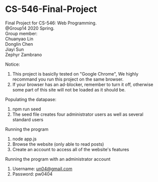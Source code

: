 # CS-546-Final-Project  
Final Project for CS-546: Web Programming.   
@Group14 2020 Spring.   
Group member:      
  Chuanyao Lin      
  Donglin Chen      
  Jiayi Sun       
  Zephyr Zambrano


Notice:
1. This project is basiclly tested on "Google Chrome", We highly recommand you run this project on the same browser.
2. If your browser has an ad-blocker, remember to turn it off, otherwise some part of this site will not be loaded as it should be.


Populating the datapase:
1. npm run seed
2. The seed file creates four administrator users as well as several standard users


Running the program
1. node app.js
2. Browse the website (only able to read posts)
3. Create an account to access all of the website's features


Running the program with an administrator account
1. Username: un04@gmail.com
2. Password: pw0404
